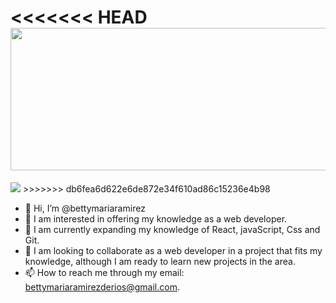 <<<<<<< HEAD
<img src = "https://cursosparaaprenderaprogramar.com/wp-content/uploads/2021/04/phpCode.png"  style="width: 1200px; height: 228px; object-fit: cover;">
=======
<img style ="object-fit: cover," src = "https://vergara240.udp.cl/cms/wp-content/uploads/2020/02/Destacada-curator%C3%ADa-html.png">
>>>>>>> db6fea6d622e6de872e34f610ad86c15236e4b98


- 👋 Hi, I’m @bettymariaramirez
- 👀 I am interested in offering my knowledge as a web developer. 
- 🌱 I am currently expanding my knowledge of React, javaScript, Css and Git.
- 💞️ I am looking to collaborate as a web developer in a project that fits my knowledge, although I am ready to learn new projects in the area.
- 📫 How to reach me through my email:
bettymariaramirezderios@gmail.com.
<!---
bettymariaramirez/bettymariaramirez is a ✨ special ✨ repository because its `README.md` (this file) appears on your GitHub profile.
You can click the Preview link to take a look at your changes.
--->
